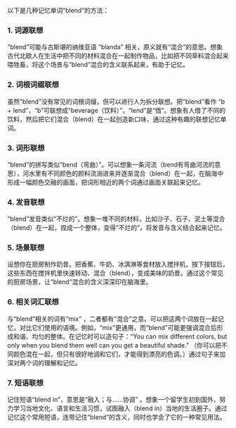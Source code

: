 以下是几种记忆单词“blend”的方法：

### 1. 词源联想
“blend”可能与古斯堪的纳维亚语 “blanda” 相关，原义就有“混合”的意思。想象古代北欧人在生活中把不同的材料混合在一起制作物品，比如把不同草料混合起来喂牲畜，将这个场景与“blend”混合的含义联系起来，有助于记忆。

### 2. 词根词缀联想
虽然“blend”没有常见的词根词缀，但可以进行人为拆分联想。把“blend”看作 “b + lend”，“b”可联想成“beverage（饮料）”，“lend”是“借”。想象有人借了不同的饮料，然后把它们混合（blend）在一起创造新口味，通过这种有趣的联想记忆单词。

### 3. 词形联想
“blend”的拼写类似“bend（弯曲）”。可以想象一条河流（bend有弯曲河流的意思），河水里有不同颜色的颜料流淌进来并逐渐混合（blend）在一起，在脑海中形成一幅颜色交融的画面，把词形相近的两个词通过画面关联起来记忆。

### 4. 发音联想
“blend”发音类似“不烂的”。想象一堆不同的材料，比如沙子、石子、泥土等混合（blend）在一起，捏成一个整体，变得“不烂的”，将发音与含义结合起来记忆。

### 5. 场景联想
设想你在厨房制作奶昔。把香蕉、牛奶、冰淇淋等食材放入搅拌机，按下按钮后，这些东西在搅拌机里快速转动、混合（blend），变成美味的奶昔。通过这个常见的厨房场景，让“blend”混合的含义深深印在脑海里。

### 6. 相关词汇联想
与“blend”相关的词有“mix” ，二者都有“混合”之意。可以把这两个词放在一起记忆，对比它们使用的语境。例如，“mix”更通用，而“blend”可能更强调混合后形成和谐、均匀的整体。在记忆时可以造句子：“You can mix different colors, but only when you blend them well can you get a beautiful shade.” （你可以把不同颜色混在一起，但只有很好地调和它们，才能得到漂亮的色调。）通过句子来加深对两个词的理解和记忆。

### 7. 短语联想
记住短语“blend in”，意思是“融入；与……协调” 。想象一个留学生初到国外，努力学习当地文化、语言和生活习惯，试图融入（blend in）当地的生活圈子。通过记忆这个常用短语，连带记住“blend”的含义，同时也学会了它的一种常见用法。 